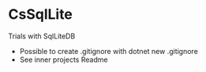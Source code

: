 # CsSqlLite
Trials with SqlLiteDB

- Possible to create .gitignore with dotnet new .gitignore
- See inner projects Readme
